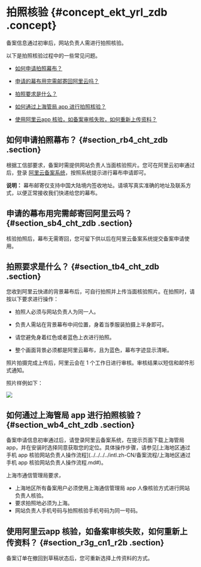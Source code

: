 # 拍照核验 {#concept_ekt_yrl_zdb .concept}

备案信息通过初审后，网站负责人需进行拍照核验。

以下是拍照核验过程中的一些常见问题。

-   [如何申请拍照幕布？](#section_rb4_cht_zdb)

-   [申请的幕布用完需邮寄回阿里云吗？](#section_sb4_cht_zdb)

-   [拍照要求是什么？](#section_tb4_cht_zdb)

-   [如何通过上海管局 app 进行拍照核验？](#section_wb4_cht_zdb)

-   [使用阿里云app 核验，如备案审核失败，如何重新上传资料？](#section_r3g_cn1_r2b)

## 如何申请拍照幕布？ {#section_rb4_cht_zdb .section}

根据工信部要求，备案时需提供网站负责人当面核验照片。您可在阿里云初审通过后，登录 [阿里云备案系统](https://beian.aliyun.com/)，按照系统提示进行幕布申请即可。

**说明：** 幕布邮寄仅支持中国大陆境内签收地址。请填写真实准确的地址及联系方式，以便正常接收我们快递给您的幕布。

## 申请的幕布用完需邮寄回阿里云吗？ {#section_sb4_cht_zdb .section}

核验拍照后，幕布无需寄回，您可留下供以后在阿里云备案系统提交备案申请使用。

## 拍照要求是什么？ {#section_tb4_cht_zdb .section}

您收到阿里云快递的背景幕布后，可自行拍照并上传当面核验照片。在拍照时，请按以下要求进行操作：

-   拍照人必须与网站负责人为同一人。

-   负责人需站在背景幕布中间位置，身着当季服装拍摄上半身即可。

-   请您避免身着红色或者蓝色上衣进行拍照。

-   整个画面背景必须都是阿里云幕布，且为蓝色，幕布字迹显示清晰。


照片拍摄完成上传后，阿里云会在 1 个工作日进行审核。审核结果以短信和邮件形式通知。

照片样例如下：

![](http://static-aliyun-doc.oss-cn-hangzhou.aliyuncs.com/assets/img/14219/15331043065500_zh-CN.png)

## 如何通过上海管局 app 进行拍照核验？ {#section_wb4_cht_zdb .section}

备案申请信息初审通过后，请登录阿里云备案系统，在提示页面下载上海管局 app，并在安装时选择同意获取您的定位。具体操作步骤，请参见[上海地区通过手机 app 核验网站负责人操作流程](../../../../intl.zh-CN/备案流程/上海地区通过手机 app 核验网站负责人操作流程.md#)。

上海市通信管理局要求，

-   上海地区所有备案用户必须使用上海通信管理局 app 人像核验方式进行网站负责人核验。
-   要求拍照地必须为上海。
-   网站负责人手机号码与拍照核验手机号码为同一号码。

## 使用阿里云app 核验，如备案审核失败，如何重新上传资料？ {#section_r3g_cn1_r2b .section}

备案订单在撤回到草稿状态后，您可重新选择上传资料的方式。

